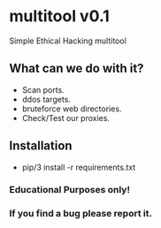 # multitool v0.1
Simple Ethical Hacking multitool

## What can we do with it?

- Scan ports.
- ddos targets.
- bruteforce web directories.
- Check/Test our proxies.


## Installation

- pip/3 install -r requirements.txt


### Educational Purposes only!



### If you find a bug please report it.
